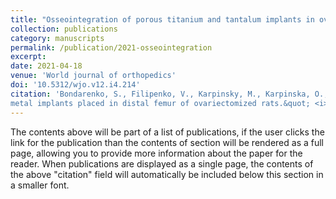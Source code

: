 ```yaml
---
title: "Osseointegration of porous titanium and tantalum implants in ovariectomized rabbits: A biomechanical study"
collection: publications
category: manuscripts
permalink: /publication/2021-osseointegration
excerpt: 
date: 2021-04-18
venue: 'World journal of orthopedics'
doi: '10.5312/wjo.v12.i4.214'
citation: 'Bondarenko, S., Filipenko, V., Karpinsky, M., Karpinska, O., Ivanov, G., Maltseva, V., Badnaoui, A. A., & Schwarzkopf, R. (2021). &quot;Evaluation of the bone morphology around four types of porous 
metal implants placed in distal femur of ovariectomized rats.&quot; <i>World journal of orthopedics</i>. 12(4).'
---
```


The contents above will be part of a list of publications, if the user clicks the link for the publication than the contents of section will be rendered as a full page, allowing you to provide more information about the paper for the reader. When publications are displayed as a single page, the contents of the above "citation" field will automatically be included below this section in a smaller font.
